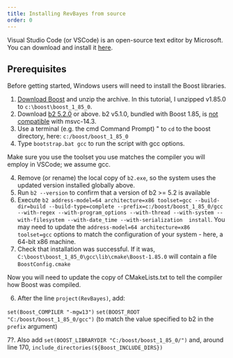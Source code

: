 ```yaml
---
title: Installing RevBayes from source
order: 0
---
```


Visual Studio Code (or VSCode) is an open-source text editor by Microsoft. You can download and install it <a href="https://code.visualstudio.com/Download">here</a>. 

Prerequisites
----------------------
Before getting started, Windows users will need to install the Boost libraries.

1. [Download Boost](https://www.boost.org/users/download/) and unzip the archive.  In this tutorial, I unzipped v1.85.0 to `c:\boost\boost_1_85_0`.
2. Download [b2 5.2.0](https://github.com/bfgroup/b2/releases) or above.  b2 v5.1.0, bundled with Boost 1.85, is [not compatible](https://github.com/conan-io/conan/issues/16465) with msvc-14.3.
2. Use a terminal (e.g. the cmd Command Prompt) " to `cd` to the boost directory, here: `c:/boost/boost_1_85_0`
3. Type `bootstrap.bat gcc` to run the script with gcc options.

Make sure you use the toolset you use matches the compiler you will employ in
VSCode; we assume gcc.

4. Remove (or rename) the local copy of `b2.exe`, so the system uses the updated version installed globally above.
4. Run `b2 --version` to confirm that a version of b2 >= 5.2 is available
6. Execute `b2 address-model=64 architecture=x86 toolset=gcc --build-dir=build --build-type=complete --prefix=c:/boost/boost_1_85_0/gcc --with-regex --with-program_options --with-thread --with-system --with-filesystem --with-date_time --with-serialization  install`.  You may need to update the `address-model=64 architecture=x86 toolset=gcc` options to match the configuration of your system - here, a 64-bit x86 machine.
5. Check that installation was successful.  If it was, `C:\boost\boost_1_85_0\gcc\lib\cmake\Boost-1.85.0` will contain a file `BoostConfig.cmake`

Now you will need to update the copy of CMakeLists.txt to tell the compiler how
Boost was compiled.

6. After the line `project(RevBayes)`, add:

`set(Boost_COMPILER "-mgw13")`
`set(BOOST_ROOT "C:/boost/boost_1_85_0/gcc")` (to match the value specified to b2 in the `prefix` argument)

7?. Also add `set(BOOST_LIBRARYDIR "C:/boost/boost_1_85_0/")` and, around line 170, `include_directories(${Boost_INCLUDE_DIRS})`
